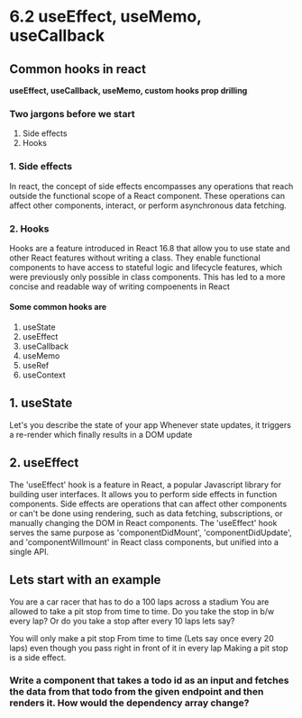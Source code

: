 # 6.2 useEffect, useMemo, useCallback

## Common hooks in react

<b>useEffect, useCallback, useMemo, custom hooks prop drilling</b>

### Two jargons before we start

1.  Side effects
2.  Hooks

### 1. Side effects

<p>In react, the concept of side effects encompasses any operations that reach outside
the functional scope of a React component. These operations can affect other components, interact, or perform asynchronous data fetching.</p>

### 2. Hooks

<p>Hooks are a feature introduced in React 16.8 that allow you to use state
and other React features without writing a class. They enable functional components to have access to stateful logic and lifecycle features, which were previously only possible in class components. This has led to a more concise and readable way of writing compoenents in React</p>

#### Some common hooks are

1. useState
2. useEffect
3. useCallback
4. useMemo
5. useRef
6. useContext

## 1. useState

Let's you describe the state of your app Whenever state updates, it triggers a re-render which finally results in a DOM update

## 2. useEffect

The 'useEffect' hook is a feature in React, a popular Javascript library for building user interfaces. It allows you to perform side effects in function components. Side effects are operations that can affect other components or can't be done using rendering, such as data fetching, subscriptions, or manually changing the DOM in React components.
The 'useEffect' hook serves the same purpose as 'componentDidMount',
'componentDidUpdate', and 'componentWillmount' in React class components, but unified into a single API.

## Lets start with an example

<p>You are a car racer that has to do a 100 laps across a stadium You are allowed to take a pit stop from time to time.
Do you take the stop in b/w every lap? Or do you take a stop after every 10 laps lets say?</p>

You will only make a pit stop From time to time (Lets say once every 20 laps)
even though you pass right in front of it in every lap
Making a pit stop is a side effect.

### Write a component that takes a todo id as an input and fetches the data from that todo from the given endpoint and then renders it. How would the dependency array change?
